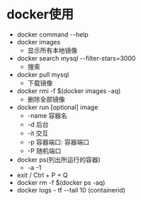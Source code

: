 # docker使用

+ docker command --help
+ docker images
  + 显示所有本地镜像
+ docker search mysql --filter-stars=3000
  + 搜索
+ docker pull mysql
  + 下载镜像
+ docker rmi -f $(docker images -aq)
  + 删除全部镜像
+ docker run [optional] image
  + -name 容器名
  + -d 后台
  + -it 交互
  + -p 容器端口: 容器端口
  + -P 随机端口
+ docker ps(列出所运行的容器)
  + -a -1
+ exit / Ctrl + P + Q
+ docker rm -f $(docker ps -aq)
+ docker logs - tf --tail 10 (containerid)